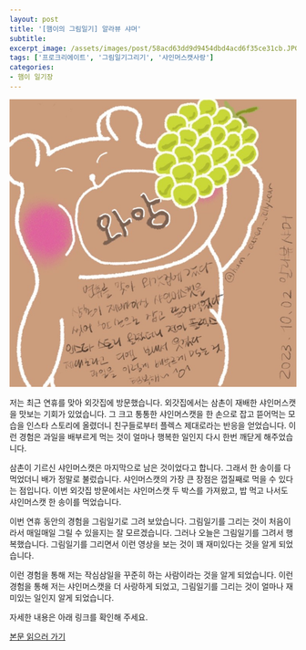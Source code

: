 ```yaml
---
layout: post
title: '[햄이의 그림일기] 알라뷰 샤머'
subtitle: 
excerpt_image: /assets/images/post/58acd63dd9d9454dbd4acd6f35ce31cb.JPG
tags: ['프로크리에이트', '그림일기그리기', '샤인머스캣사랑']
categories: 
- 햄이 일기장
---
```


![메인 이미지](/assets/images/post/58acd63dd9d9454dbd4acd6f35ce31cb.JPG)

저는 최근 연휴를 맞아 외갓집에 방문했습니다. 외갓집에서는 삼촌이 재배한 샤인머스캣을 맛보는 기회가 있었습니다. 그 크고 통통한 샤인머스캣을 한 손으로 잡고 뜯어먹는 모습을 인스타 스토리에 올렸더니 친구들로부터 플렉스 제대로라는 반응을 얻었습니다. 이런 경험은 과일을 배부르게 먹는 것이 얼마나 행복한 일인지 다시 한번 깨닫게 해주었습니다.

삼촌이 기르신 샤인머스캣은 마지막으로 남은 것이었다고 합니다. 그래서 한 송이를 다 먹었더니 배가 정말로 불렀습니다. 샤인머스캣의 가장 큰 장점은 껍질째로 먹을 수 있다는 점입니다. 이번 외갓집 방문에서는 샤인머스캣 두 박스를 가져왔고, 밥 먹고 나서도 샤인머스캣 한 송이를 먹었습니다.

이번 연휴 동안의 경험을 그림일기로 그려 보았습니다. 그림일기를 그리는 것이 처음이라서 매일매일 그릴 수 있을지는 잘 모르겠습니다. 그러나 오늘은 그림일기를 그려서 행복했습니다. 그림일기를 그리면서 이런 영상을 보는 것이 꽤 재미있다는 것을 알게 되었습니다.

이런 경험을 통해 저는 작심삼일을 꾸준히 하는 사람이라는 것을 알게 되었습니다. 이런 경험을 통해 저는 샤인머스캣을 더 사랑하게 되었고, 그림일기를 그리는 것이 얼마나 재미있는 일인지 알게 되었습니다.

자세한 내용은 아래 링크를 확인해 주세요.

[본문 읽으러 가기](https://m.blog.naver.com/ham_eaten_jellybear/223226556482)
